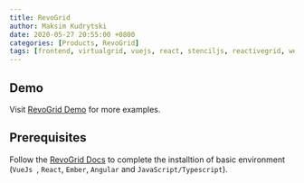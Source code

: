 ```yaml
---
title: RevoGrid
author: Maksim Kudrytski
date: 2020-05-27 20:55:00 +0800
categories: [Products, RevoGrid]
tags: [frontend, virtualgrid, vuejs, react, stenciljs, reactivegrid, webcomponents, microservices]
---
```


## Demo

Visit [RevoGrid Demo](https://revolist.github.io/revogrid) for more examples.

## Prerequisites

Follow the [RevoGrid Docs](https://github.com/revolist/revogrid/tree/master/docs) to complete the installtion of basic environment (`VueJs `, `React`, `Ember`, `Angular` and `JavaScript/Typescript`). 


